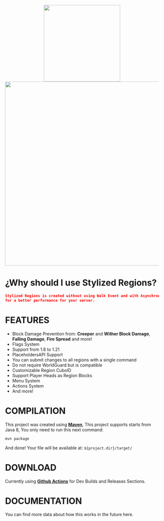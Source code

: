 <p align="center">
    <img src="https://i.imgur.com/U1szhnr.gif" width="250px">
    <img src="https://i.imgur.com/u0FtKgB.png" width="600px">
</p>

# ¿Why should I use Stylized Regions?

```JSON
Stylized Regions is created without using Walk Event and with Asynchronus Checks
for a better performance for your server.
```

# FEATURES

* Block Damage Prevention from: **Creeper** and **Wither Block Damage**, **Falling Damage**, **Fire Spread** and more!
* Flags System
* Support from 1.8 to 1.21
* PlaceholdersAPI Support
* You can submit changes to all regions with a single command
* Do not require WorldGuard but is compatible
* Customizable Region CuboID
* Support Player Heads as Region Blocks
* Menu System
* Actions System
* And more!

# COMPILATION

This project was created using **[Maven](https://maven.apache.org/)**, This project supports starts from Java 8, You only need to run this next command:
```mvn
mvn package
```
And done! Your file will be available at: `${project.dir}/target/`

# DOWNLOAD

Currently using **[Github Actions](https://github.com/BlueSlimeDev/StylizedRegions/actions)** for Dev Builds and Releases Sections.


# DOCUMENTATION

You can find more data about how this works in the future here.